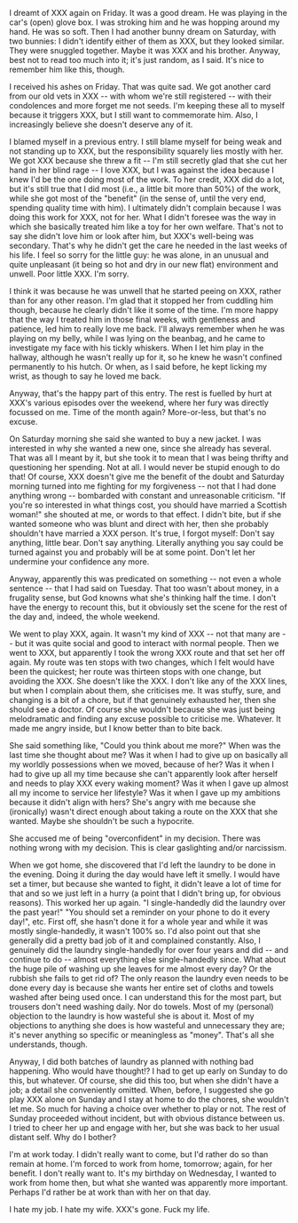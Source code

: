 I dreamt of XXX again on Friday. It was a good dream. He was playing in
the car's (open) glove box. I was stroking him and he was hopping around
my hand. He was so soft. Then I had another bunny dream on Saturday,
with two bunnies: I didn't identify either of them as XXX, but they
looked similar. They were snuggled together. Maybe it was XXX and his
brother. Anyway, best not to read too much into it; it's just random, as
I said. It's nice to remember him like this, though.

I received his ashes on Friday. That was quite sad. We got another card
from our old vets in XXX -- with whom we're still registered -- with
their condolences and more forget me not seeds. I'm keeping these all to
myself because it triggers XXX, but I still want to commemorate him.
Also, I increasingly believe she doesn't deserve any of it.

I blamed myself in a previous entry. I still blame myself for being weak
and not standing up to XXX, but the responsibility squarely lies mostly
with her. We got XXX because she threw a fit -- I'm still secretly glad
that she cut her hand in her blind rage -- I love XXX, but I was against
the idea because I knew I'd be the one doing most of the work.  To her
credit, XXX did do a lot, but it's still true that I did most (i.e., a
little bit more than 50%) of the work, while she got most of the
"benefit" (in the sense of, until the very end, spending quality time
with him). I ultimately didn't complain because I was doing this work
for XXX, not for her. What I didn't foresee was the way in which she
basically treated him like a toy for her own welfare. That's not to say
she didn't love him or look after him, but XXX's well-being was
secondary. That's why he didn't get the care he needed in the last weeks
of his life. I feel so sorry for the little guy: he was alone, in an
unusual and quite unpleasant (it being so hot and dry in our new flat)
environment and unwell. Poor little XXX. I'm sorry.

I think it was because he was unwell that he started peeing on XXX,
rather than for any other reason. I'm glad that it stopped her from
cuddling him though, because he clearly didn't like it some of the time.
I'm more happy that the way I treated him in those final weeks, with
gentleness and patience, led him to really love me back. I'll always
remember when he was playing on my belly, while I was lying on the
beanbag, and he came to investigate my face with his tickly whiskers.
When I let him play in the hallway, although he wasn't really up for it,
so he knew he wasn't confined permanently to his hutch. Or when, as I
said before, he kept licking my wrist, as though to say he loved me
back.

Anyway, that's the happy part of this entry. The rest is fuelled by hurt
at XXX's various episodes over the weekend, where her fury was directly
focussed on me. Time of the month again? More-or-less, but that's no
excuse.

On Saturday morning she said she wanted to buy a new jacket. I was
interested in why she wanted a new one, since she already has several.
That was all I meant by it, but she took it to mean that I was being
thrifty and questioning her spending. Not at all. I would never be
stupid enough to do that! Of course, XXX doesn't give me the benefit of
the doubt and Saturday morning turned into me fighting for my
forgiveness -- not that I had done anything wrong -- bombarded with
constant and unreasonable criticism. "If you're so interested in what
things cost, you should have married a Scottish woman!" she shouted at
me, or words to that effect. I didn't bite, but if she wanted someone
who was blunt and direct with her, then she probably shouldn't have
married a XXX person. It's true, I forgot myself: Don't say anything,
little bear. Don't say anything. Literally anything you say could be
turned against you and probably will be at some point. Don't let her
undermine your confidence any more.

Anyway, apparently this was predicated on something -- not even a whole
sentence -- that I had said on Tuesday. That too wasn't about money, in
a frugality sense, but God knowns what she's thinking half the time. I
don't have the energy to recount this, but it obviously set the scene
for the rest of the day and, indeed, the whole weekend.

We went to play XXX, again. It wasn't my kind of XXX -- not that many
are -- but it was quite social and good to interact with normal people.
Then we went to XXX, but apparently I took the wrong XXX route and that
set her off again. My route was ten stops with two changes, which I felt
would have been the quickest; her route was thirteen stops with one
change, but avoiding the XXX. She doesn't like the XXX. I don't like any
of the XXX lines, but when I complain about them, she criticises me. It
was stuffy, sure, and changing is a bit of a chore, but if that
genuinely exhausted her, then she should see a doctor. Of course she
wouldn't because she was just being melodramatic and finding any excuse
possible to criticise me. Whatever.  It made me angry inside, but I know
better than to bite back.

She said something like, "Could you think about me more?" When was the
last time she thought about me? Was it when I had to give up on
basically all my worldly possessions when we moved, because of her? Was
it when I had to give up all my time because she can't apparently look
after herself and needs to play XXX every waking moment? Was it when I
gave up almost all my income to service her lifestyle? Was it when I
gave up my ambitions because it didn't align with hers? She's angry with
me because she (ironically) wasn't direct enough about taking a route on
the XXX that she wanted. Maybe she shouldn't be such a hypocrite.

She accused me of being "overconfident" in my decision. There was
nothing wrong with my decision. This is clear gaslighting and/or
narcissism.

When we got home, she discovered that I'd left the laundry to be done in
the evening. Doing it during the day would have left it smelly. I would
have set a timer, but because she wanted to fight, it didn't leave a lot
of time for that and so we just left in a hurry (a point that I didn't
bring up, for obvious reasons). This worked her up again. "I
single-handedly did the laundry over the past year!" "You should set a
reminder on your phone to do it every day!", etc. First off, she hasn't
done it for a whole year and while it was mostly single-handedly, it
wasn't 100% so. I'd also point out that she generally did a pretty bad
job of it and complained constantly. Also, I genuinely did the laundry
single-handedly for over four years and did -- and continue to do --
almost everything else single-handedly since. What about the huge pile
of washing up she leaves for me almost every day? Or the rubbish she
fails to get rid of? The only reason the laundry even needs to be done
every day is because she wants her entire set of cloths and towels
washed after being used once. I can understand this for the most part,
but trousers don't need washing daily. Nor do towels. Most of my
(personal) objection to the laundry is how wasteful she is about it.
Most of my objections to anything she does is how wasteful and
unnecessary they are; it's never anything so specific or meaningless as
"money". That's all she understands, though.

Anyway, I did both batches of laundry as planned with nothing bad
happening. Who would have thought!? I had to get up early on Sunday to
do this, but whatever. Of course, she did this too, but when she didn't
have a job; a detail she conveniently omitted. When, before, I suggested
she go play XXX alone on Sunday and I stay at home to do the chores, she
wouldn't let me. So much for having a choice over whether to play or
not. The rest of Sunday proceeded without incident, but with obvious
distance between us. I tried to cheer her up and engage with her, but
she was back to her usual distant self. Why do I bother?

I'm at work today. I didn't really want to come, but I'd rather do so
than remain at home. I'm forced to work from home, tomorrow; again, for
her benefit. I don't really want to. It's my birthday on Wednesday, I
wanted to work from home then, but what she wanted was apparently more
important. Perhaps I'd rather be at work than with her on that day.

I hate my job.
I hate my wife.
XXX's gone.
Fuck my life.
